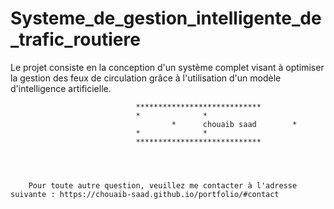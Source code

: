 # Systeme_de_gestion_intelligente_de_trafic_routiere
 Le projet consiste en la conception d'un système complet visant à optimiser la gestion des feux de circulation grâce à l'utilisation d'un modèle d'intelligence artificielle.











								****************************
								*			   *
       							        *      chouaib saad 	   *
								*			   *
								****************************




		Pour toute autre question, veuillez me contacter à l'adresse suivante : https://chouaib-saad.github.io/portfolio/#contact
